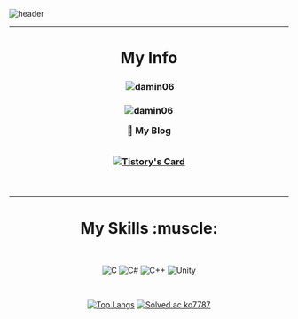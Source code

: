 ![header](https://capsule-render.vercel.app/api?type=waving&color=gradient&height=300&section=header&text=Hi👋%20I'm%20DaMin&fontSize=70)

---

<h1 align="center">My Info</h1>

<h3 align="center">
<p>&nbsp;<img align="center" src="https://github-readme-stats.vercel.app/api?username=damin06&show_icons=true&theme=dark&locale=en" alt="damin06" /></p>

<h3 align="center">
<p align="center"> <img src="https://komarev.com/ghpvc/?username=damin06&label=Profile%20views&color=0e75b6&style=flat" alt="damin06" /> </p>

 </div>


 <div align=center>
	 📝 My Blog
	</div> 
	  <br/>
	 
	 
 [![Tistory's Card](https://github-readme-tistory-card.vercel.app/api?name=sayhello06&theme=vue-dark)](https://sayhello06.tistory.com)

	

 <br/>


---


<h1 align="center">My Skills :muscle:</h1>

	

 <br/>
	 
<div align=center>
	
![C](https://img.shields.io/badge/c-%2300599C.svg?style=for-the-badge&logo=c&logoColor=white)
![C#](https://img.shields.io/badge/c%23-%23239120.svg?style=for-the-badge&logo=c-sharp&logoColor=white)
![C++](https://img.shields.io/badge/c++-%2300599C.svg?style=for-the-badge&logo=c%2B%2B&logoColor=white)
![Unity](https://img.shields.io/badge/unity-%23000000.svg?style=for-the-badge&logo=unity&logoColor=white)
	
</div>
	
 <br/>
	
	
<div align=center>

[![Top Langs](https://github-readme-stats.vercel.app/api/top-langs/?username=damin06&layout=compact)](https://github.com/anuraghazra/github-readme-stats)
	[![Solved.ac
ko7787](http://mazassumnida.wtf/api/v2/generate_badge?boj=ko7787)](https://solved.ac/ko7787)
	

</div>


	

	

	 
